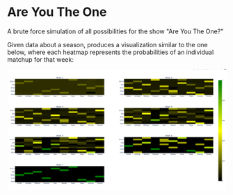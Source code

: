 # Are You The One
A brute force simulation of all possibilities for the show "Are You The One?"

Given data about a season, produces a visualization similar to the one below, where each heatmap represents the probabilities of an individual matchup for that week:

![heatmaps](docs/heatmaps.png)